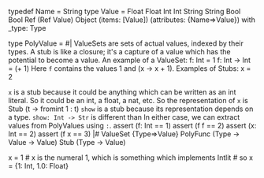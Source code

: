 typedef Name = String
type Value =
  Float Float
  Int Int
  String String
  Bool Bool
  Ref (Ref Value)
  Object (items: [Value]) (attributes: {Name=>Value})
  with _type: Type

type PolyValue =
  #|
  ValueSets are sets of actual values, indexed by their types. A stub is like
  a closure; it's a capture of a value which has the potential to become a
  value.
  An example of a ValueSet:
      f: Int = 1
      f: Int -> Int = (+ 1)
  Here `f` contains the values 1 and (x -> x + 1).
  Examples of Stubs:
      x = 2

  `x` is a stub because it could be anything which can be written as an int
  literal. So it could be an int, a float, a nat, etc. So the representation of
  `x` is Stub (t -> fromint 1 : t)
  `show` is a stub because its representation depends on a type.
  `show: Int -> Str` is different than
  In either case, we can extract values from PolyValues using `:`.
      assert (f: Int == 1)
      assert (f f == 2)
      assert (x: Int == 2)
      assert (f x == 3)
  |#
  ValueSet {Type=>Value}
  PolyFunc (Type -> Value -> Value)
  Stub (Type -> Value)

x = 1 # x is the numeral 1, which is something which implements Intlit
      # so x = {1: Int, 1.0: Float}
